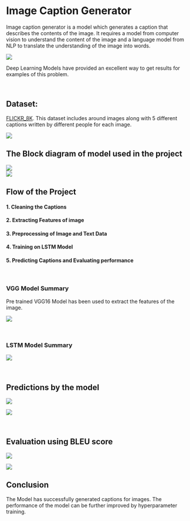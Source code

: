 # Image Caption Generator

Image caption generator is a model which generates a caption that describes the contents of the image. It requires a model from computer vision to understand the content of the image and a language model from NLP to translate the understanding of the image into words.


![](Images/caption.png?raw=true)

Deep Learning Models have provided an excellent way to get results for examples of this problem.

<br>

## Dataset:
[FLICKR_8K](https://forms.illinois.edu/sec/1713398).
This dataset includes around  images along with 5 different captions written by different people for each image.

![](Images/dataset_image.PNG?raw=true)
<br>

## The Block diagram of model used in the project

![](Images/model_sequence.png?raw=true)
<br>
![](Images/explain_model.png?raw=true)
<br>

## Flow of the Project

#### 1. Cleaning the Captions
#### 2. Extracting Features of image
#### 3. Preprocessing of  Image and Text Data
#### 4. Training on LSTM Model
#### 5. Predicting Captions and Evaluating performance

<br>

### VGG Model Summary

Pre trained VGG16 Model has been used to extract the features of the image.

![](Images/vgg16.png?raw=true)

<br>

### LSTM Model Summary

![](Images/lstm_model.PNG?raw=true)

<br>

## Predictions by the model 

![](Images/predict1.PNG?raw=true)

![](Images/predict2.PNG?raw=true)

<br>

## Evaluation using BLEU score

![](Images/good.PNG?raw=true)

![](Images/bad.PNG?raw=true)


## Conclusion

The Model has successfully generated captions for images. The performance of the model can be further improved by hyperparameter training.
